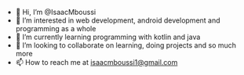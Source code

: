 - 👋 Hi, I’m @IsaacMboussi
- 👀 I’m interested in web development, android development and programming as a whole
- 🌱 I’m currently learning programming with kotlin and java
- 💞️ I’m looking to collaborate on learning, doing projects and so much more
- 📫 How to reach me at isaacmboussi1@gmail.com

<!---
IsaacMboussi/IsaacMboussi is a ✨ special ✨ repository because its `README.md` (this file) appears on your GitHub profile.
You can click the Preview link to take a look at your changes.
--->
